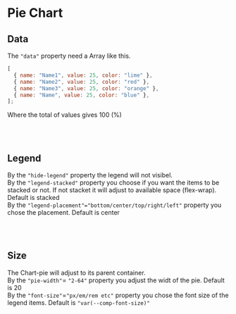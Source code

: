 # Pie Chart

## Data

The `"data"` property need a Array like this.

```js
[
  { name: "Name1", value: 25, color: "lime" },
  { name: "Name2", value: 25, color: "red" },
  { name: "Name3", value: 25, color: "orange" },
  { name: "Name", value: 25, color: "blue" },
];
```

Where the total of values gives 100 (%) <br />
<br />

<hhl-live-editor title="Data" htmlCode='
  <template>
    <div class="flexRow items-center gap-4 flexWrap" >
    <div>
        <H_chart-pie :data="list" size="200px"/>
    </div>
    <H_btn @click="load">Load new data</H_btn>
    </div>
    </template>
    <script>
      const list = ref([
        { name: "Name1", value: 25, color: "lime" },
        { name: "Name2", value: 25, color: "red" },
        { name: "Name3", value: 25, color: "orange" },
        { name: "Name", value: 25, color: "blue" }
      ]);
      function load() {
        const rand = Math.floor(Math.random() * 70);
        const restDivede6 = (100-rand)/6;
        list.value = [
        { name: "Name1", value: rand, color: "lime" },
        { name: "Name2", value: restDivede6, color: "red" },
        { name: "Name3", value: restDivede6 * 3, color: "orange" },
        { name: "Name", value: restDivede6 * 2, color: "blue" }
      ];
      }
      return {list, load}
    </script>
'>
</hhl-live-editor>
<br />

## Legend

By the `"hide-legend"` property the legend will not visibel.<br />
By the `"legend-stacked"` property you choose if you want the items to be stacked or not. If not stacket it will adjust to available space (flex-wrap). Default is stacked<br />
By the `"legend-placement"="bottom/center/top/right/left"` property you chose the placement. Default is center<br />
<br />

<hhl-live-editor title="Legend" htmlCode='
    <template>
      <div class="flexCol gap-8 flexWrap">
        <div>
          <H_chart-pie :data="list" 
            :hide-legend="hideLegend" 
            :legend-placement="placeMent" 
            :legend-stacked="legendStacked"/>
        </div>
       <div class="flexRow items-center gap-4 flexWrap">
          <H_switch v-model="hideLegend" label="Hide legend."></H_checkbox>
          <H_switch v-model="legendStacked" label="legend-stacked."></H_checkbox>
          <H_select v-model="placeMent" label="placment" :list="placements"></H_select>
        </div>
      </div>
    </template>
    <script>
      const hideLegend = ref(false);
      const legendStacked = ref(true);
      const placements = ref([`bottom`, `top`,`right`,`left`]);
      const placeMent = ref(`bottom`);
      const list = ref([
        { name: "Name1", value: 25, color: "lime" },
        { name: "Name2", value: 25, color: "red" },
        { name: "Name3", value: 25, color: "orange" },
        { name: "Name", value: 25, color: "blue" }
      ]);
      return {list, hideLegend, legendStacked, placements, placeMent}
    </script>
'>
</hhl-live-editor>
<br />

## Size

The Chart-pie will adjust to its parent container.<br />
By the `"pie-width"`= `"2-64"` property you adjust the widt of the pie. Default is 20<br />
By the `"font-size"`=`"px/em/rem etc"` property you chose the font size of the legend items. Default is `"var(--comp-font-size)"`<br />
<br />

<hhl-live-editor title="Size" htmlCode='
    <template>
       <div class="flexRow items-center gap-8 flexWrap">
        <div>
          <H_chart-pie :data="list" :font-size="fontSize" :pie-width="Number(pWidth)" legend-placement="bottom" />
        </div>
         <div class="flexRow items-center gap-4 flexWrap">
          <H_input type="number" v-model="pWidth" label="Pie width." max="64" min="2"></H_input>
          <H_input type="number" v-model="fSize" label="Font size. (px)" max="30" min="4"></H_input>
        </div>
      </div>
    </template>
    <script>
      const pWidth = ref(20);
      const fSize = ref(10);
      const fontSize = computed(() => fSize.value + `px`)
      const list = ref([
        { name: "Name1", value: 25, color: "lime" },
        { name: "Name2", value: 25, color: "red" },
        { name: "Name3", value: 25, color: "orange" },
        { name: "Name", value: 25, color: "blue" }
      ]);
      return {list, pWidth,fSize, fontSize}
    </script>
'>
</hhl-live-editor>
<br />
